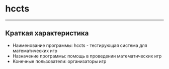 # hccts

---

## Краткая характеристика

* Наименование программы: hccts - тестирующая система для математических игр
* Назначение программы: помощь в проведении математических игр
* Конечные пользователи: организаторы игр
